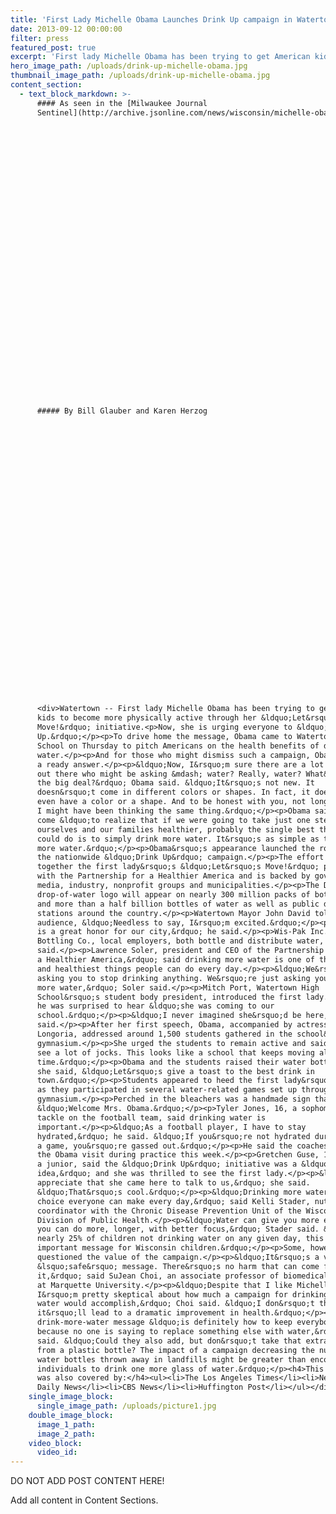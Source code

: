 ```yaml
---
title: 'First Lady Michelle Obama Launches Drink Up campaign in Watertown, WI'
date: 2013-09-12 00:00:00
filter: press
featured_post: true
excerpt: 'First lady Michelle Obama has been trying to get American kids to become more physically active through her “Let’s Move!” initiative.  Now, she is urging everyone to “Drink Up.” To drive home the message, Obama came to Watertown High School on Thursday to pitch Americans on the health benefits of drinking water.'
hero_image_path: /uploads/drink-up-michelle-obama.jpg
thumbnail_image_path: /uploads/drink-up-michelle-obama.jpg
content_section:
  - text_block_markdown: >-
      #### As seen in the [Milwaukee Journal
      Sentinel](http://archive.jsonline.com/news/wisconsin/michelle-obama-urges-americans-to-drink-up-in-watertown-visit-b9996672z1-223516351.html):

































      ##### By Bill Glauber and Karen Herzog

































      <div>Watertown -- First lady Michelle Obama has been trying to get American
      kids to become more physically active through her &ldquo;Let&rsquo;s
      Move!&rdquo; initiative.<p>Now, she is urging everyone to &ldquo;Drink
      Up.&rdquo;</p><p>To drive home the message, Obama came to Watertown High
      School on Thursday to pitch Americans on the health benefits of drinking
      water.</p><p>And for those who might dismiss such a campaign, Obama had
      a ready answer.</p><p>&ldquo;Now, I&rsquo;m sure there are a lot of people
      out there who might be asking &mdash; water? Really, water? What&rsquo;s
      the big deal?&rdquo; Obama said. &ldquo;It&rsquo;s not new. It
      doesn&rsquo;t come in different colors or shapes. In fact, it doesn&rsquo;t
      even have a color or a shape. And to be honest with you, not long ago,
      I might have been thinking the same thing.&rdquo;</p><p>Obama said she has
      come &ldquo;to realize that if we were going to take just one step to make
      ourselves and our families healthier, probably the single best thing we
      could do is to simply drink more water. It&rsquo;s as simple as that. Drink
      more water.&rdquo;</p><p>Obama&rsquo;s appearance launched the roll-out of
      the nationwide &ldquo;Drink Up&rdquo; campaign.</p><p>The effort brings
      together the first lady&rsquo;s &ldquo;Let&rsquo;s Move!&rdquo; program
      with the Partnership for a Healthier America and is backed by government,
      media, industry, nonprofit groups and municipalities.</p><p>The Drink Up
      drop-of-water logo will appear on nearly 300 million packs of bottled water
      and more than a half billion bottles of water as well as public drinking
      stations around the country.</p><p>Watertown Mayor John David told the
      audience, &ldquo;Needless to say, I&rsquo;m excited.&rdquo;</p><p>&ldquo;It
      is a great honor for our city,&rdquo; he said.</p><p>Wis-Pak Inc. and 7 UP
      Bottling Co., local employers, both bottle and distribute water, David
      said.</p><p>Lawrence Soler, president and CEO of the Partnership for
      a Healthier America,&rdquo; said drinking more water is one of the easiest
      and healthiest things people can do every day.</p><p>&ldquo;We&rsquo;re not
      asking you to stop drinking anything. We&rsquo;re just asking you to drink
      more water,&rdquo; Soler said.</p><p>Mitch Port, Watertown High
      School&rsquo;s student body president, introduced the first lady. He said
      he was surprised to hear &ldquo;she was coming to our
      school.&rdquo;</p><p>&ldquo;I never imagined she&rsquo;d be here,&rdquo; he
      said.</p><p>After her first speech, Obama, accompanied by actress Eva
      Longoria, addressed around 1,500 students gathered in the school&rsquo;s
      gymnasium.</p><p>She urged the students to remain active and said, &ldquo;I
      see a lot of jocks. This looks like a school that keeps moving all the
      time.&rdquo;</p><p>Obama and the students raised their water bottles and
      she said, &ldquo;Let&rsquo;s give a toast to the best drink in
      town.&rdquo;</p><p>Students appeared to heed the first lady&rsquo;s message
      as they participated in several water-related games set up throughout the
      gymnasium.</p><p>Perched in the bleachers was a handmade sign that read:
      &ldquo;Welcome Mrs. Obama.&rdquo;</p><p>Tyler Jones, 16, a sophomore nose
      tackle on the football team, said drinking water is
      important.</p><p>&ldquo;As a football player, I have to stay
      hydrated,&rdquo; he said. &ldquo;If you&rsquo;re not hydrated during
      a game, you&rsquo;re gassed out.&rdquo;</p><p>He said the coaches talked up
      the Obama visit during practice this week.</p><p>Gretchen Guse, 16,
      a junior, said the &ldquo;Drink Up&rdquo; initiative was a &ldquo;good
      idea,&rdquo; and she was thrilled to see the first lady.</p><p>&ldquo;I
      appreciate that she came here to talk to us,&rdquo; she said.
      &ldquo;That&rsquo;s cool.&rdquo;</p><p>&ldquo;Drinking more water is a good
      choice everyone can make every day,&rdquo; said Kelli Stader, nutrition
      coordinator with the Chronic Disease Prevention Unit of the Wisconsin
      Division of Public Health.</p><p>&ldquo;Water can give you more energy so
      you can do more, longer, with better focus,&rdquo; Stader said. &ldquo;With
      nearly 25% of children not drinking water on any given day, this is an
      important message for Wisconsin children.&rdquo;</p><p>Some, however, have
      questioned the value of the campaign.</p><p>&ldquo;It&rsquo;s a very
      &lsquo;safe&rsquo; message. There&rsquo;s no harm that can come from
      it,&rdquo; said SuJean Choi, an associate professor of biomedical sciences
      at Marquette University.</p><p>&ldquo;Despite that I like Michelle Obama,
      I&rsquo;m pretty skeptical about how much a campaign for drinking more
      water would accomplish,&rdquo; Choi said. &ldquo;I don&rsquo;t think
      it&rsquo;ll lead to a dramatic improvement in health.&rdquo;</p><p>The
      drink-more-water message &ldquo;is definitely how to keep everybody happy
      because no one is saying to replace something else with water,&rdquo; Choi
      said. &ldquo;Could they also add, but don&rsquo;t take that extra water
      from a plastic bottle? The impact of a campaign decreasing the number of
      water bottles thrown away in landfills might be greater than encouraging
      individuals to drink one more glass of water.&rdquo;</p><h4>This activation
      was also covered by:</h4><ul><li>The Los Angeles Times</li><li>New York
      Daily News</li><li>CBS News</li><li>Huffington Post</li></ul></div>
    single_image_block:
      single_image_path: /uploads/picture1.jpg
    double_image_block:
      image_1_path:
      image_2_path:
    video_block:
      video_id:
---
```



DO NOT ADD POST CONTENT HERE!

Add all content in Content Sections.
